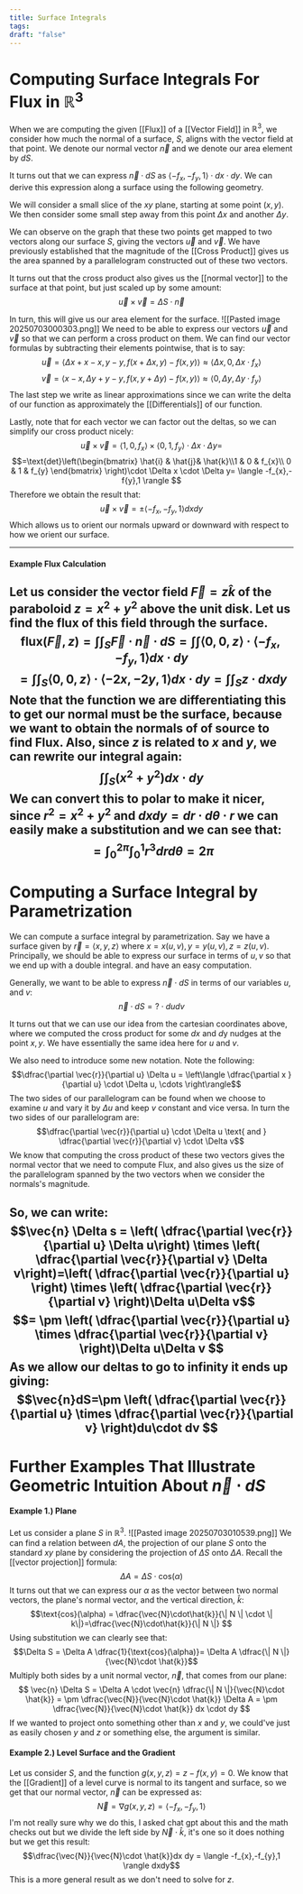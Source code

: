 ```yaml
---
title: Surface Integrals
tags: 
draft: "false"
---
```

# Computing Surface Integrals For Flux in $\mathbb{R}^3$
When we are computing the given [[Flux]] of a [[Vector Field]] in $\mathbb{R}^3$, we consider how much the normal of a surface, $S$, aligns with the vector field at that point. We denote our normal vector $\vec{n}$ and we denote our area element by $dS$. 

It turns out that we can express $\vec{n} \cdot dS$ as $\langle -f_{x},-f_{y},1 \rangle \cdot dx \cdot dy$. We can derive this expression along a surface using the following geometry. 

We will consider a small slice of the $xy$ plane, starting at some point $(x,y)$. We then consider some small step away from this point $\Delta x$ and another $\Delta y$. 

We can observe on the graph that these two points get mapped to two vectors along our surface $S$, giving the vectors $\vec{u}$ and $\vec{v}$. We have previously established that the magnitude of the [[Cross Product]] gives us the area spanned by a parallelogram constructed out of these two vectors. 

It turns out that the cross product also gives us the [[normal vector]] to the surface at that point, but just scaled up by some amount:
$$\vec{u} \times \vec{v} = \Delta S \cdot \vec{n}$$

In turn, this will give us our area element for the surface. 
![[Pasted image 20250703000303.png]]
We need to be able to express our vectors $\vec{u}$ and $\vec{v}$ so that we can perform a cross product on them. We can find our vector formulas by subtracting their elements pointwise, that is to say:
$$\vec{u}=\langle \Delta x + x-x,y - y, f(x+\Delta x,y)-f(x,y) \rangle \approx \langle \Delta x, 0,\Delta x \cdot f_{x} \rangle$$
$$\vec{v}=\langle  x -x,\Delta y + y - y, f(x,y+\Delta y)-f(x,y) \rangle \approx \langle 0, \Delta y, \Delta y \cdot f_{y} \rangle$$The last step we write as linear approximations since we can write the delta of our function as approximately the [[Differentials]] of our function. 

Lastly, note that for each vector we can factor out the deltas, so we can simplify our cross product nicely:
$$\vec{u} \times \vec{v} = \langle 1,0,f_{x} \rangle \times \langle 0,1,f_{y} \rangle\cdot \Delta x \cdot \Delta y =$$
$$=\text{det}\left(\begin{bmatrix} \hat{i} & \hat{j}& \hat{k}\\1 & 0 & f_{x}\\ 0 & 1 & f_{y} \end{bmatrix} \right)\cdot \Delta x \cdot \Delta y= \langle -f_{x},-f{y},1 \rangle $$
Therefore we obtain the result that:$$\vec{u} \times \vec{v} = \pm \langle -f_{x},-f_{y},1 \rangle dx dy$$Which allows us to orient our normals upward or downward with respect to how we orient our surface. 

---
#### Example Flux Calculation 
Let us consider the vector field $\vec{F}=z\hat{k}$ of the paraboloid $z=x^2+y^2$ above the unit disk. Let us find the flux of this field through the surface.
$$\text{flux}(\vec{F},z)=\int \int_{S}\vec{F}\cdot \vec{n} \cdot dS= \int \int \langle 0,0,z \rangle \cdot \langle -f_{x},-f_{y},1 \rangle dx \cdot dy   $$
$$= \int \int_{S} \langle 0,0,z \rangle \cdot \langle -2x,-2y,1 \rangle dx \cdot dy  = \int \int_{S}z \cdot dx dy$$
Note that the function we are differentiating this to get our normal must be the surface, because we want to obtain the normals of of source to find Flux. Also, since $z$ is related to $x$ and $y$, we can rewrite our integral again:
$$\int \int_{S}(x^2+y^2)dx\cdot dy$$
We can convert this to polar to make it nicer, since $r^2=x^2+y^2$ and $dxdy = dr\cdot d\theta \cdot r$ we can easily make a substitution and we can see that:
$$= \int_{0}^{2\pi} \int_{0}^1 r^3 drd\theta = 2\pi$$
---
# Computing a Surface Integral by Parametrization
We can compute a surface integral by parametrization. Say we have a surface given by $\vec{r}=\langle x,y,z \rangle$ where $x=x(u,v),y=y(u,v),z=z(u,v)$. Principally, we should be able to express our surface in terms of $u,v$ so that we end up with a double integral. and have an easy computation. 

Generally, we want to be able to express $\vec{n} \cdot dS$ in terms of our variables $u$, and $v$:
$$\vec{n} \cdot dS = ? \cdot dudv$$

It turns out that we can use our idea from the cartesian coordinates above, where we computed the cross product for some $dx$ and $d$y nudges at the point $x,y$. We have essentially the same idea here for $u$ and $v$. 

We also need to introduce some new notation. Note the following:
$$\dfrac{\partial \vec{r}}{\partial u} \Delta u = \left\langle \dfrac{\partial x }{\partial u} \cdot \Delta u, \cdots \right\rangle$$
The two sides of our parallelogram can be found when we choose to examine $u$ and vary it by $\Delta u$ and keep $v$ constant and vice versa. In turn the two sides of our parallelogram are:
$$\dfrac{\partial \vec{r}}{\partial u} \cdot \Delta u \text{ and } \dfrac{\partial \vec{r}}{\partial v} \cdot \Delta v$$
We know that computing the cross product of these two vectors gives the normal vector that we need to compute Flux, and also gives us the size of the parallelogram spanned by the two vectors when we consider the normals's magnitude. 

So, we can write:
$$\vec{n} \Delta s = \left( \dfrac{\partial \vec{r}}{\partial u} \Delta u\right) \times \left( \dfrac{\partial \vec{r}}{\partial v} \Delta v\right)=\left( \dfrac{\partial \vec{r}}{\partial u} \right) \times \left( \dfrac{\partial \vec{r}}{\partial v} \right)\Delta u\Delta v$$
$$= \pm \left( \dfrac{\partial \vec{r}}{\partial u}  \times \dfrac{\partial \vec{r}}{\partial v} \right)\Delta u\Delta v $$
As we allow our deltas to go to infinity it ends up giving:
$$\vec{n}dS=\pm \left( \dfrac{\partial \vec{r}}{\partial u}  \times \dfrac{\partial \vec{r}}{\partial v} \right)du\cdot dv $$
---
# Further Examples That Illustrate Geometric Intuition About $\vec{n}\cdot dS$
#### Example 1.) Plane 
Let us consider a plane $S$ in $\mathbb{R}^3$. 
![[Pasted image 20250703010539.png]]
We can find a relation between $dA$, the projection of our plane $S$ onto the standard $xy$ plane by considering the projection of $\Delta S$ onto $\Delta A$. Recall the [[vector projection]] formula:
$$\Delta A =\Delta S \cdot \text{cos}(\alpha)$$
It turns out that we can express our $\alpha$ as the vector between two normal vectors, the plane's normal vector, and the vertical direction, $\hat{k}$:
$$\text{cos}(\alpha) = \dfrac{\vec{N}\cdot\hat{k}}{\| N \| \cdot \| k\|}=\dfrac{\vec{N}\cdot\hat{k}}{\| N \|} $$
Using substitution we can clearly see that:
$$\Delta S = \Delta A \dfrac{1}{\text{cos}(\alpha)}= \Delta A \dfrac{\| N \|}{\vec{N}\cdot \hat{k}}$$
Multiply both sides by a unit normal vector, $\vec{n}$, that comes from our plane:
$$ \vec{n} \Delta S  = \Delta A \cdot \vec{n}  \dfrac{\| N \|}{\vec{N}\cdot \hat{k}} = \pm \dfrac{\vec{N}}{\vec{N}\cdot \hat{k}} \Delta A = \pm \dfrac{\vec{N}}{\vec{N}\cdot \hat{k}} dx \cdot dy  $$
If we wanted to project onto something other than $x$ and $y$, we could've just as easily chosen $y$ and $z$ or something else, the argument is similar. 

#### Example 2.) Level Surface and the Gradient 
Let us consider $S$, and the function $g(x,y,z)=z-f(x,y)=0$. We know that the [[Gradient]] of a level curve is normal to its tangent and surface, so we get that our normal vector, $\vec{n}$ can be expressed as: 
$$\vec{N}=\nabla g(x,y,z)=\langle -f_{x},-f_{y} ,1\rangle$$
I'm not really sure why we do this, I asked chat gpt about this and the math checks out but we divide the left side by $\vec{N} \cdot \hat{k}$, it's one so it does nothing but we get this result:
$$\dfrac{\vec{N}}{\vec{N}\cdot \hat{k}}dx dy = \langle -f_{x},-f_{y},1 \rangle dxdy$$This is a more general result as we don't need to solve for $z$. 